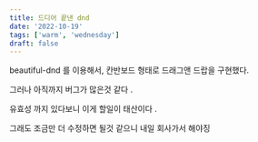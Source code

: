 ```yaml
---
title: 드디어 끝낸 dnd
date: '2022-10-19'
tags: ['warm', 'wednesday']
draft: false
---
```


beautiful-dnd 를 이용해서, 칸반보드 형태로 드래그앤 드랍을 구현했다.

그러나 아직까지 버그가 많은것 같다 .

유효성 까지 있다보니 이게 할일이 태산이다 .

그래도 조금만 더 수정하면 될것 같으니 내일 회사가서 해야징
